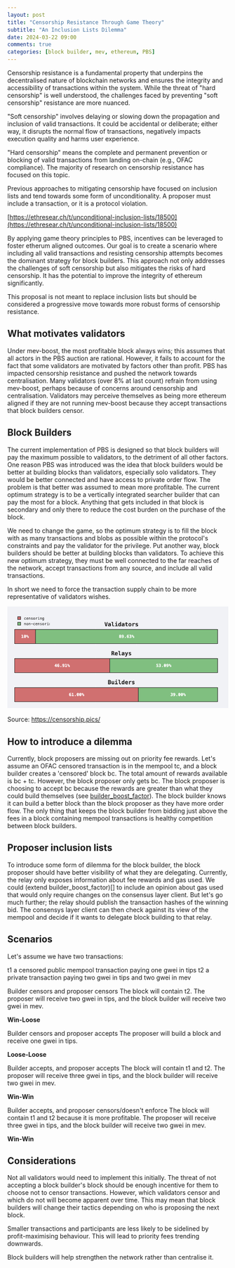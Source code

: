 ```yaml
---
layout: post
title: "Censorship Resistance Through Game Theory"
subtitle: "An Inclusion Lists Dilemma"
date: 2024-03-22 09:00
comments: true
categories: [block builder, mev, ethereum, PBS]
---
```


Censorship resistance is a fundamental property that underpins the decentralised nature of blockchain networks and ensures the integrity and accessibility of transactions within the system. While the threat of "hard censorship" is well understood, the challenges faced by preventing "soft censorship" resistance are more nuanced.

"Soft censorship" involves delaying or slowing down the propagation and inclusion of valid transactions. It could be accidental or deliberate; either way, it disrupts the normal flow of transactions, negatively impacts execution quality and harms user experience.

"Hard censorship" means the complete and permanent prevention or blocking of valid transactions from landing on-chain (e.g., OFAC compliance). The majority of research on censorship resistance has focused on this topic.

Previous approaches to mitigating censorship have focused on inclusion lists and tend towards some form of unconditionality. A proposer must include a transaction, or it is a protocol violation. 

[https://ethresear.ch/t/unconditional-inclusion-lists/18500](https://ethresear.ch/t/unconditional-inclusion-lists/18500)

By applying game theory principles to PBS, incentives can be leveraged to foster etherum aligned outcomes. Our goal is to create a scenario where including all valid transactions and resisting censorship attempts becomes the dominant strategy for block builders. This approach not only addresses the challenges of soft censorship but also mitigates the risks of hard censorship. It has the potential to improve the integrity of ethereum significantly.

This proposal is not meant to replace inclusion lists but should be considered a progressive move towards more robust forms of censorship resistance.

## What motivates validators

Under mev-boost, the most profitable block always wins; this assumes that all actors in the PBS auction are rational. However, it fails to account for the fact that some validators are motivated by factors other than profit. PBS has impacted censorship resistance and pushed the network towards centralisation. Many validators (over 8% at last count) refrain from using mev-boost, perhaps because of concerns around censorship and centralisation. Validators may perceive themselves as being more ethereum aligned if they are not running mev-boost because they accept transactions that block builders censor. 

## Block Builders

The current implementation of PBS is designed so that block builders will pay the maximum possible to validators, to the detriment of all other factors. One reason PBS was introduced was the idea that block builders would be better at building blocks than validators, especially solo validators. They would be better connected and have access to private order flow. The problem is that better was assumed to mean more profitable. The current optimum strategy is to be a vertically integrated searcher builder that can pay the most for a block. Anything that gets included in that block is secondary and only there to reduce the cost burden on the purchase of the block.

We need to change the game, so the optimum strategy is to fill the block with as many transactions and blobs as possible within the protocol's constraints and pay the validator for the privilege. Put another way, block builders should be better at building blocks than validators. To achieve this new optimum strategy, they must be well connected to the far reaches of the network, accept transactions from any source, and include all valid transactions.

In short we need to force the transaction supply chain to be more representative of validators wishes.


<div style="text-align:center;">
  <a href="/assets/img/blog/block-proposer-inclusion-lists/censorship-pics.png">
    <img src="/assets/img/blog/block-proposer-inclusion-lists/censorship-pics.png" alt="chart showing 10% validators censor - 39% builders censor">
  </a>
</div>

Source: <a href="https://censorship.pics/">https://censorship.pics/</a>

## How to introduce a dilemma

Currently, block proposers are missing out on priority fee rewards. Let's assume an OFAC censored transaction is in the mempool tc, and a block builder creates a 'censored' block bc. The total amount of rewards available is bc + tc. However, the block proposer only gets bc. The block proposer is choosing to accept bc because the rewards are greater than what they could build themselves (see [builder_boost_factor](https://ethereum.github.io/beacon-APIs/#/Validator/produceBlockV3)). The block builder knows it can build a better block than the block proposer as they have more order flow. The only thing that keeps the block builder from bidding just above the fees in a block containing mempool transactions is healthy competition between block builders. 

## Proposer inclusion lists

To introduce some form of dilemma for the block builder, the block proposer should have better visibility of what they are delegating. Currently, the relay only exposes information about fee rewards and gas used. We could (extend builder_boost_factor)[] to include an opinion about gas used that would only require changes on the consensus layer client. But let's go much further; the relay should publish the transaction hashes of the winning bid. The consensys layer client can then check against its view of the mempool and decide if it wants to delegate block building to that relay. 

## Scenarios

Let's assume we have two transactions:

t1 a censored public mempool transaction paying one gwei in tips
t2 a private transaction paying two gwei in tips and two gwei in mev

Builder censors and proposer censors
The block will contain t2. The proposer will receive two gwei in tips, and the block builder will receive two gwei in mev.

**Win-Loose**

Builder censors and proposer accepts
The proposer will build a block and receive one gwei in tips. 

**Loose-Loose**

Builder accepts, and proposer accepts
The block will contain t1 and t2. The proposer will receive three gwei in tips, and the block builder will receive two gwei in mev.

**Win-Win**

Builder accepts, and proposer censors/doesn't enforce
The block will contain t1 and t2 because it is more profitable. The proposer will receive three gwei in tips, and the block builder will receive two gwei in mev.

**Win-Win**

## Considerations

Not all validators would need to implement this initially. The threat of not accepting a block builder's block should be enough incentive for them to choose not to censor transactions. However, which validators censor and which do not will become apparent over time. This may mean that block builders will change their tactics depending on who is proposing the next block.

Smaller transactions and participants are less likely to be sidelined by profit-maximising behaviour. This will lead to priority fees trending downwards.

Block builders will help strengthen the network rather than centralise it.


